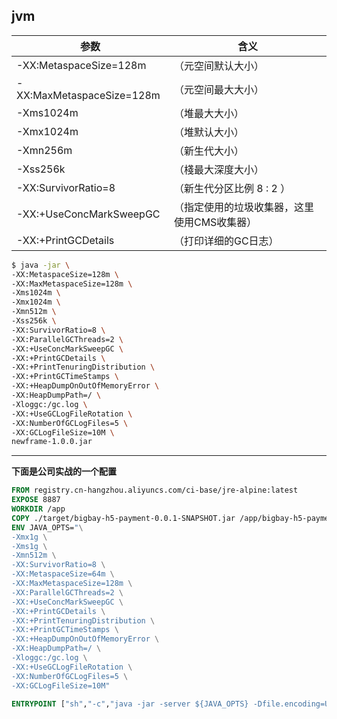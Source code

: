 ## jvm

| 参数 | 含义 |
| ------------- | ------------- |
| -XX:MetaspaceSize=128m |（元空间默认大小）|
| -XX:MaxMetaspaceSize=128m |（元空间最大大小）|
| -Xms1024m |（堆最大大小）|
| -Xmx1024m |（堆默认大小）|
| -Xmn256m |（新生代大小）|
| -Xss256k |（棧最大深度大小）|
| -XX:SurvivorRatio=8 |（新生代分区比例 8 : 2 ）|
| -XX:+UseConcMarkSweepGC |（指定使用的垃圾收集器，这里使用CMS收集器）|
| -XX:+PrintGCDetails |（打印详细的GC日志）|




```bash
$ java -jar \
-XX:MetaspaceSize=128m \
-XX:MaxMetaspaceSize=128m \
-Xms1024m \
-Xmx1024m \
-Xmn512m \
-Xss256k \
-XX:SurvivorRatio=8 \
-XX:ParallelGCThreads=2 \
-XX:+UseConcMarkSweepGC \
-XX:+PrintGCDetails \
-XX:+PrintTenuringDistribution \
-XX:+PrintGCTimeStamps \
-XX:+HeapDumpOnOutOfMemoryError \
-XX:HeapDumpPath=/ \
-Xloggc:/gc.log \
-XX:+UseGCLogFileRotation \
-XX:NumberOfGCLogFiles=5 \
-XX:GCLogFileSize=10M \
newframe-1.0.0.jar
```

-----

**下面是公司实战的一个配置**



```Dockerfile
FROM registry.cn-hangzhou.aliyuncs.com/ci-base/jre-alpine:latest
EXPOSE 8887
WORKDIR /app
COPY ./target/bigbay-h5-payment-0.0.1-SNAPSHOT.jar /app/bigbay-h5-payment.jar
ENV JAVA_OPTS="\
-Xmx1g \
-Xms1g \
-Xmn512m \
-XX:SurvivorRatio=8 \
-XX:MetaspaceSize=64m \
-XX:MaxMetaspaceSize=128m \
-XX:ParallelGCThreads=2 \
-XX:+UseConcMarkSweepGC \
-XX:+PrintGCDetails \
-XX:+PrintTenuringDistribution \
-XX:+PrintGCTimeStamps \
-XX:+HeapDumpOnOutOfMemoryError \
-XX:HeapDumpPath=/ \
-Xloggc:/gc.log \
-XX:+UseGCLogFileRotation \
-XX:NumberOfGCLogFiles=5 \
-XX:GCLogFileSize=10M"

ENTRYPOINT ["sh","-c","java -jar -server ${JAVA_OPTS} -Dfile.encoding=UTF-8 bigbay-h5-payment.jar"]
```








